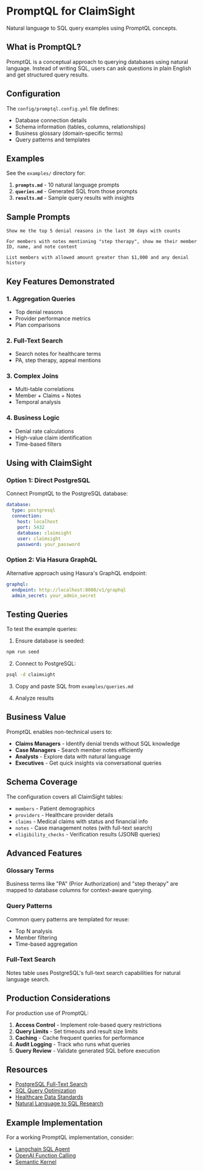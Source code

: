 # PromptQL for ClaimSight

Natural language to SQL query examples using PromptQL concepts.

## What is PromptQL?

PromptQL is a conceptual approach to querying databases using natural language. Instead of writing SQL, users can ask questions in plain English and get structured query results.

## Configuration

The `config/promptql.config.yml` file defines:
- Database connection details
- Schema information (tables, columns, relationships)
- Business glossary (domain-specific terms)
- Query patterns and templates

## Examples

See the `examples/` directory for:

1. **`prompts.md`** - 10 natural language prompts
2. **`queries.md`** - Generated SQL from those prompts
3. **`results.md`** - Sample query results with insights

## Sample Prompts

```
Show me the top 5 denial reasons in the last 30 days with counts
```

```
For members with notes mentioning "step therapy", show me their member ID, name, and note content
```

```
List members with allowed amount greater than $1,000 and any denial history
```

## Key Features Demonstrated

### 1. Aggregation Queries
- Top denial reasons
- Provider performance metrics
- Plan comparisons

### 2. Full-Text Search
- Search notes for healthcare terms
- PA, step therapy, appeal mentions

### 3. Complex Joins
- Multi-table correlations
- Member + Claims + Notes
- Temporal analysis

### 4. Business Logic
- Denial rate calculations
- High-value claim identification
- Time-based filters

## Using with ClaimSight

### Option 1: Direct PostgreSQL

Connect PromptQL to the PostgreSQL database:

```yaml
database:
  type: postgresql
  connection:
    host: localhost
    port: 5432
    database: claimsight
    user: claimsight
    password: your_password
```

### Option 2: Via Hasura GraphQL

Alternative approach using Hasura's GraphQL endpoint:

```yaml
graphql:
  endpoint: http://localhost:8080/v1/graphql
  admin_secret: your_admin_secret
```

## Testing Queries

To test the example queries:

1. Ensure database is seeded:
```bash
npm run seed
```

2. Connect to PostgreSQL:
```bash
psql -d claimsight
```

3. Copy and paste SQL from `examples/queries.md`

4. Analyze results

## Business Value

PromptQL enables non-technical users to:
- **Claims Managers** - Identify denial trends without SQL knowledge
- **Case Managers** - Search member notes efficiently
- **Analysts** - Explore data with natural language
- **Executives** - Get quick insights via conversational queries

## Schema Coverage

The configuration covers all ClaimSight tables:
- `members` - Patient demographics
- `providers` - Healthcare provider details
- `claims` - Medical claims with status and financial info
- `notes` - Case management notes (with full-text search)
- `eligibility_checks` - Verification results (JSONB queries)

## Advanced Features

### Glossary Terms
Business terms like "PA" (Prior Authorization) and "step therapy" are mapped to database columns for context-aware querying.

### Query Patterns
Common query patterns are templated for reuse:
- Top N analysis
- Member filtering
- Time-based aggregation

### Full-Text Search
Notes table uses PostgreSQL's full-text search capabilities for natural language search.

## Production Considerations

For production use of PromptQL:

1. **Access Control** - Implement role-based query restrictions
2. **Query Limits** - Set timeouts and result size limits
3. **Caching** - Cache frequent queries for performance
4. **Audit Logging** - Track who runs what queries
5. **Query Review** - Validate generated SQL before execution

## Resources

- [PostgreSQL Full-Text Search](https://www.postgresql.org/docs/current/textsearch.html)
- [SQL Query Optimization](https://www.postgresql.org/docs/current/performance-tips.html)
- [Healthcare Data Standards](https://www.hl7.org/)
- [Natural Language to SQL Research](https://arxiv.org/abs/2204.00498)

## Example Implementation

For a working PromptQL implementation, consider:
- [Langchain SQL Agent](https://python.langchain.com/docs/use_cases/sql/)
- [OpenAI Function Calling](https://platform.openai.com/docs/guides/function-calling)
- [Semantic Kernel](https://github.com/microsoft/semantic-kernel)
